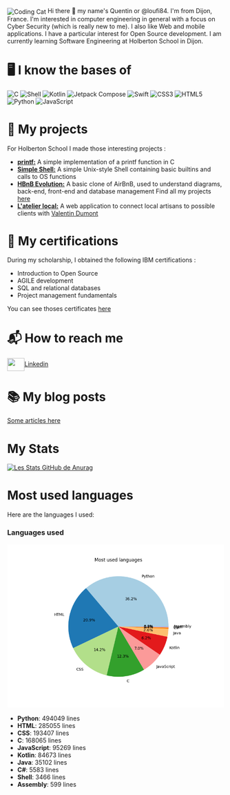 <img align="center" alt="Coding Cat" width="1000" src="https://media0.giphy.com/media/v1.Y2lkPTc5MGI3NjExdWg5c3ZpZXRxaWF0dHBydDkweWMycDU5ZDd1cGkycG1wbWF2aTV0MiZlcD12MV9pbnRlcm5hbF9naWZfYnlfaWQmY3Q9Zw/FcqKy4Kj7XOK0hCW4g/giphy.gif">
Hi there 👋 my name's Quentin or @loufi84. I'm from Dijon, France.
I'm interested in computer engineering in general with a focus on Cyber Security (which is really new to me). I also like Web and mobile applications.
I have a particular interest for Open Source development.
I am currently learning Software Engineering at Holberton School in Dijon.

# 🖥️ I know the bases of
![C](https://img.shields.io/badge/C-A8B9CC?style=flat&logo=c&logoColor=white)
![Shell](https://img.shields.io/badge/Shell-89E051?style=flat&logo=gnubash&logoColor=white)
![Kotlin](https://img.shields.io/badge/Kotlin-7F52FF?style=flat&logo=kotlin&logoColor=white)
![Jetpack Compose](https://img.shields.io/badge/Jetpack_Compose-03DAC5?style=flat&logo=jetpack&logoColor=black)
![Swift](https://img.shields.io/badge/Swift-F05138?style=flat&logo=swift&logoColor=white)
![CSS3](https://img.shields.io/badge/CSS3-1572B6?style=flat&logo=css3&logoColor=white)
![HTML5](https://img.shields.io/badge/HTML5-E34F26?style=flat&logo=html5&logoColor=white)
![Python](https://img.shields.io/badge/Python-3776AB?style=flat&logo=python&logoColor=white)
![JavaScript](https://img.shields.io/badge/JavaScript-F7DF1E?style=flat&logo=javascript&logoColor=black)

# 🚀 My projects
For Holberton School I made those interesting projects :
- <a href="https://github.com/loufi84/holbertonschool-printf" target="blank"><strong>printf:</a></strong> A simple implementation of a printf function in C
- <a href="https://github.com/loufi84/holbertonschool-simple_shell" target="blank"><strong>Simple Shell:</a></strong> A simple Unix-style Shell containing basic builtins and calls to OS functions
- <a href="https://github.com/loufi84/holbertonschool-hbnb" target="blank"><strong>HBnB Evolution:</a></strong> A basic clone of AirBnB, used to understand diagrams, back-end, front-end and database management
Find all my projects <a href="https://github.com/loufi84?tab=repositories" target="blank">here</a>
- <a href="[https://https://github.com/Proser-V/portfolio-project](https://github.com/Proser-V/portfolio-project)" target="blank"><strong>L'atelier local:</a></strong> A web application to connect local artisans to possible clients with <a href="https://github.com/Proser-V">Valentin Dumont</a>

# 🏅 My certifications
During my scholarship, I obtained the following IBM certifications :
- Introduction to Open Source
- AGILE development
- SQL and relational databases
- Project management fundamentals

You can see thoses certificates <a href="https://github.com/loufi84/holbertonschool-france-certificates-ibm" target="blank">here</a>

# 📬 How to reach me
<a href="https://www.linkedin.com/in/quentin-lataste-b5a359193/" target="blank"><img align="center" src="https://cdn.jsdelivr.net/npm/simple-icons@3.0.1/icons/linkedin.svg" alt="" height="30" width="40" />Linkedin</a>

<h1>📚 My blog posts</h1>
<a href="https://medium.com/@quentin.lataste" target="blank"><p>Some articles here</p></a>

# My Stats
[![Les Stats GitHub de Anurag](https://github-readme-stats.vercel.app/api?username=loufi84&show_icons=true&theme=tokyonight)](https://github.com/anuraghazra/github-readme-stats)

# Most used languages
Here are the languages I used:
### Languages used

![Languages used](languages.png)

- **Python**: 494049 lines
- **HTML**: 285055 lines
- **CSS**: 193407 lines
- **C**: 168065 lines
- **JavaScript**: 95269 lines
- **Kotlin**: 84673 lines
- **Java**: 35102 lines
- **C#**: 5583 lines
- **Shell**: 3466 lines
- **Assembly**: 599 lines
<!-- LANGUAGES -->
<!---
loufi84/loufi84 is a ✨ special ✨ repository because its `README.md` (this file) appears on your GitHub profile.
You can click the Preview link to take a look at your changes.
--->
